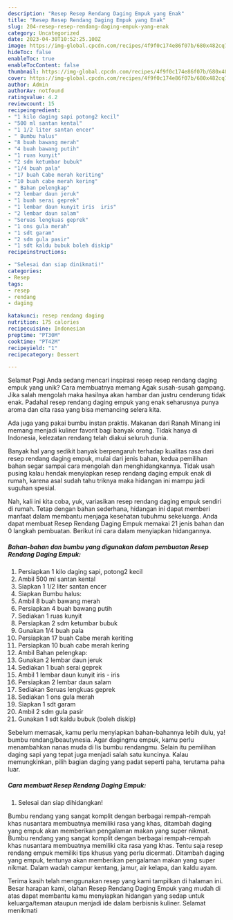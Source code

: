 ```yaml
---
description: "Resep Resep Rendang Daging Empuk yang Enak"
title: "Resep Resep Rendang Daging Empuk yang Enak"
slug: 204-resep-resep-rendang-daging-empuk-yang-enak
category: Uncategorized
date: 2023-04-30T10:52:25.100Z
image: https://img-global.cpcdn.com/recipes/4f9f0c174e86f07b/680x482cq70/resep-rendang-daging-empuk-foto-resep-utama.jpg
hideToc: false
enableToc: true
enableTocContent: false
thumbnail: https://img-global.cpcdn.com/recipes/4f9f0c174e86f07b/680x482cq70/resep-rendang-daging-empuk-foto-resep-utama.jpg
cover: https://img-global.cpcdn.com/recipes/4f9f0c174e86f07b/680x482cq70/resep-rendang-daging-empuk-foto-resep-utama.jpg
author: Admin
authorAv: notfound
ratingvalue: 4.2
reviewcount: 15
recipeingredient:
- "1 kilo daging sapi potong2 kecil"
- "500 ml santan kental"
- "1 1/2 liter santan encer"
- " Bumbu halus"
- "8 buah bawang merah"
- "4 buah bawang putih"
- "1 ruas kunyit"
- "2 sdm ketumbar bubuk"
- "1/4 buah pala"
- "17 buah Cabe merah keriting"
- "10 buah cabe merah kering"
- " Bahan pelengkap"
- "2 lembar daun jeruk"
- "1 buah serai geprek"
- "1 lembar daun kunyit iris  iris"
- "2 lembar daun salam"
- "Seruas lengkuas geprek"
- "1 ons gula merah"
- "1 sdt garam"
- "2 sdm gula pasir"
- "1 sdt kaldu bubuk boleh diskip"
recipeinstructions:

- "Selesai dan siap dinikmati!"
categories:
- Resep
tags:
- resep
- rendang
- daging

katakunci: resep rendang daging 
nutrition: 175 calories
recipecuisine: Indonesian
preptime: "PT30M"
cooktime: "PT42M"
recipeyield: "1"
recipecategory: Dessert

---
```



Selamat Pagi Anda sedang mencari inspirasi resep resep rendang daging empuk yang unik? Cara membuatnya memang Agak susah-susah gampang. Jika salah mengolah maka hasilnya akan hambar dan justru cenderung tidak enak. Padahal resep rendang daging empuk yang enak seharusnya punya aroma dan cita rasa yang bisa memancing selera kita.


Ada juga yang pakai bumbu instan praktis. Makanan dari Ranah Minang ini memang menjadi kuliner favorit bagi banyak orang. Tidak hanya di Indonesia, kelezatan rendang telah diakui seluruh dunia.

Banyak hal yang sedikit banyak berpengaruh terhadap kualitas rasa dari resep rendang daging empuk, mulai dari jenis bahan, kedua pemilihan bahan segar sampai cara mengolah dan menghidangkannya. Tidak usah pusing kalau hendak menyiapkan resep rendang daging empuk enak di rumah, karena asal sudah tahu triknya maka hidangan ini mampu jadi suguhan spesial.


Nah, kali ini kita coba, yuk, variasikan resep rendang daging empuk sendiri di rumah. Tetap dengan bahan sederhana, hidangan ini dapat memberi manfaat dalam membantu menjaga kesehatan tubuhmu sekeluarga. Anda dapat membuat Resep Rendang Daging Empuk memakai 21 jenis bahan dan 0 langkah pembuatan. Berikut ini cara dalam menyiapkan hidangannya.

<!--inarticleads1-->

##### Bahan-bahan dan bumbu yang digunakan dalam pembuatan Resep Rendang Daging Empuk:

1. Persiapkan 1 kilo daging sapi, potong2 kecil
1. Ambil 500 ml santan kental
1. Siapkan 1 1/2 liter santan encer
1. Siapkan  Bumbu halus:
1. Ambil 8 buah bawang merah
1. Persiapkan 4 buah bawang putih
1. Sediakan 1 ruas kunyit
1. Persiapkan 2 sdm ketumbar bubuk
1. Gunakan 1/4 buah pala
1. Persiapkan 17 buah Cabe merah keriting
1. Persiapkan 10 buah cabe merah kering
1. Ambil  Bahan pelengkap:
1. Gunakan 2 lembar daun jeruk
1. Sediakan 1 buah serai geprek
1. Ambil 1 lembar daun kunyit iris - iris
1. Persiapkan 2 lembar daun salam
1. Sediakan Seruas lengkuas geprek
1. Sediakan 1 ons gula merah
1. Siapkan 1 sdt garam
1. Ambil 2 sdm gula pasir
1. Gunakan 1 sdt kaldu bubuk (boleh diskip)


Sebelum memasak, kamu perlu menyiapkan bahan-bahannya lebih dulu, ya! bumbu rendang/beautynesia. Agar dagingmu empuk, kamu perlu menambahkan nanas muda di lis bumbu rendangmu. Selain itu pemilihan daging sapi yang tepat juga menjadi salah satu kuncinya. Kalau memungkinkan, pilih bagian daging yang padat seperti paha, terutama paha luar. 

<!--inarticleads2-->

##### Cara membuat Resep Rendang Daging Empuk:


1. Selesai dan siap dihidangkan!

Bumbu rendang yang sangat komplit dengan berbagai rempah-rempah khas nusantara membuatnya memiliki rasa yang khas, ditambah daging yang empuk akan memberikan pengalaman makan yang super nikmat. Bumbu rendang yang sangat komplit dengan berbagai rempah-rempah khas nusantara membuatnya memiliki cita rasa yang khas. Tentu saja resep rendang empuk memiliki tips khusus yang perlu dicermati. Ditambah daging yang empuk, tentunya akan memberikan pengalaman makan yang super nikmat. Dalam wadah campur kentang, jamur, air kelapa, dan kaldu ayam. 

Terima kasih telah menggunakan resep yang kami tampilkan di halaman ini. Besar harapan kami, olahan Resep Rendang Daging Empuk yang mudah di atas dapat membantu kamu menyiapkan hidangan yang sedap untuk keluarga/teman ataupun menjadi ide dalam berbisnis kuliner. Selamat menikmati
